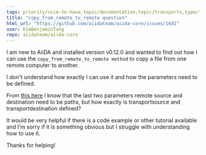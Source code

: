 ```yaml
---
tags: priority/nice-to-have,topic/documentation,topic/transports,type/task
title: "copy_from_remote_to_remote question"
html_url: "https://github.com/aiidateam/aiida-core/issues/1641"
user: KimBenjaminTang
repo: aiidateam/aiida-core
---
```


I am new to AiiDA and installed version v0.12.0 and wanted to find out how I can use the `copy_from_remote_to_remote method` to copy a file from one remote computer to another. 

I don't understand how exactly I can use it and how the parameters need to be defined. 

From [this here](https://aiida-core.readthedocs.io/en/latest/_modules/aiida/transport.html#copy_from_remote_to_remote) I know that the last two parameters remote source and destination need to be paths, but how exactly is transportsource and transportdestination defined? 

It would be very helpful if there is a code example or other tutorial available and I'm sorry if it is something obvious but I struggle with understanding how to use it. 

Thanks for helping!